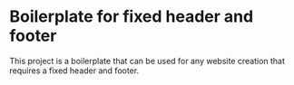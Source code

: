 # Boilerplate for fixed header and footer
This project is a boilerplate that can be used for any website creation that requires a fixed header and footer.